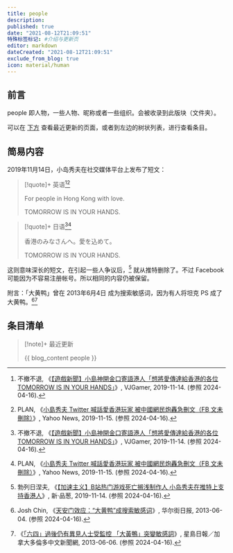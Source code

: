 ```yaml
---
title: people
description:
published: true
date: "2021-08-12T21:09:51"
特殊标签标记: #介绍与更新页
editor: markdown
dateCreated: "2021-08-12T21:09:51"
exclude_from_blog: true
icon: material/human
---
```


## 前言

people 即人物，一些人物、昵称或者一些组织。会被收录到此版块（文件夹）。

可以在 [下方](#条目清单) 查看最近更新的页面，或者到左边的树状列表，进行查看条目。

## 简易内容

2019年11月14日，小岛秀夫在社交媒体平台上发布了短文：

> [!quote]+ 英语[^61344][^55987]
>
> For people in Hong Kong with love.
>
> TOMORROW IS IN YOUR HANDS.

> [!quote]+ 日语[^61344][^55987]
>
> 香港のみなさんへ。愛を込めて。
>
> TOMORROW IS IN YOUR HANDS.

[^61344]: 不撤不退, 《[【遊戲新聞】小島神開金口寄語港人「想將愛傳達給香港的各位 TOMORROW IS IN YOUR HANDS」](https://web.archive.org/web/20191218215617/https://www.vjgamer.com.hk/articles/2019/11/14/61344)》, VJGamer, 2019-11-14. (参照 2024-04-16).

[^55987]: PLAN, 《[小島秀夫 Twitter 喊話愛香港玩家 被中國網民炮轟急刪文（FB 文未刪除）](https://web.archive.org/web/20240416085159/https://hk.news.yahoo.com/小島秀夫-twitter-喊話愛香港玩家-被中國網民炮轟急刪文-fb-045155987.html)》, Yahoo News, 2019-11-15. (参照 2024-04-16).

这则意味深长的短文，在引起一些人争议后，[^8245] 就从推特删除了。不过 Facebook 可能因为不容易注册帐号。所以相同的内容仍被保留。

[^8245]: 勃列日涅夫, 《[【加速主义】B站热门游戏死亡搁浅制作人 小岛秀夫在推特上支持香港人](https://web.archive.org/web/20191218211348/https://pincong.rocks/article/8245)》, 新·品葱, 2019-11-14. (参照 2024-04-16).

附言：「大黄鸭」曾在 2013年6月4日 成为搜索敏感词，因为有人将坦克 PS 成了大黄鸭。[^93611][^30964]

[^93611]: Josh Chin, 《[天安门效应：“大黄鸭”成搜索敏感词](https://web.archive.org/web/20130608172806/http://cn.wsj.com/gb/20130604/rlw193611.asp)》, 华尔街日报, 2013-06-04. (参照 2024-04-16).

[^30964]: 《[「六四」過後仍有異見人士受監控 「大黃鴨」突變敏感詞](https://web.archive.org/web/20131030011339/http://news.singtao.ca/toronto/2013-06-06/china1370504977d4530964.html)》, 星島日報／加拿大多倫多中文新聞網, 2013-06-06. (参照 2024-04-16).

## 条目清单

> [!note]+ 最近更新
>
> {{ blog_content people }}
